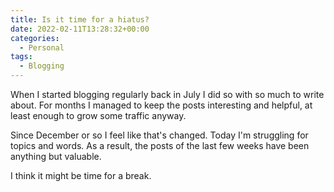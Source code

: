 ```yaml
---
title: Is it time for a hiatus?
date: 2022-02-11T13:28:32+00:00
categories:
  - Personal
tags:
  - Blogging
---
```


When I started blogging regularly back in July I did so with so much to write about. For months I managed to keep the posts interesting and helpful, at least enough to grow some traffic anyway.

Since December or so I feel like that's changed. Today I'm struggling for topics and words. As a result, the posts of the last few weeks have been anything but valuable.

I think it might be time for a break.